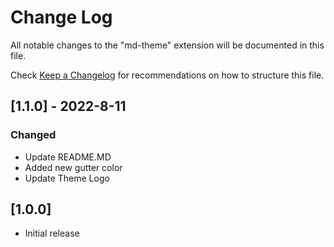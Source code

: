 # Change Log

All notable changes to the "md-theme" extension will be documented in this file.

Check [Keep a Changelog](http://keepachangelog.com/) for recommendations on how to structure this file.

## [1.1.0] - 2022-8-11
### Changed
- Update README.MD
- Added new gutter color
- Update Theme Logo

## [1.0.0]

- Initial release
